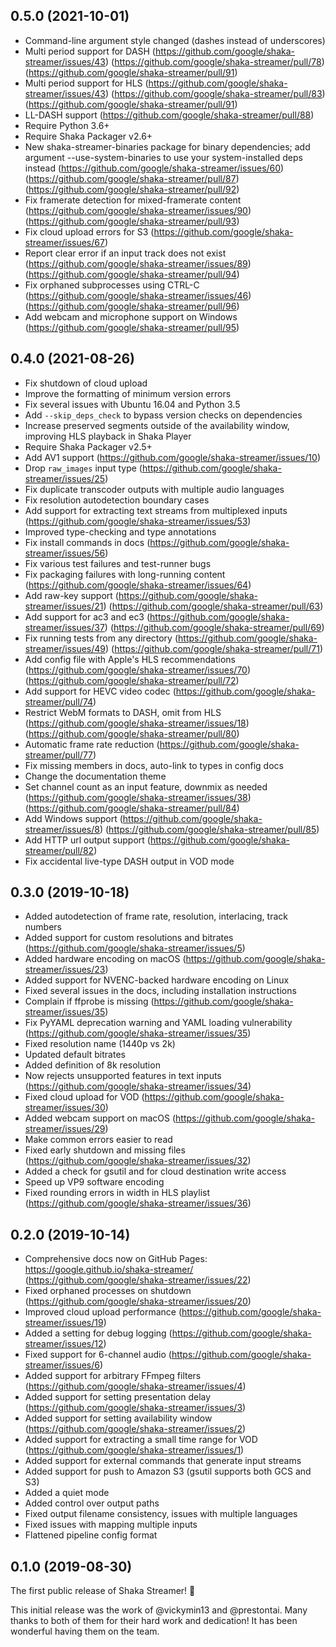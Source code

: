 ## 0.5.0 (2021-10-01)

 - Command-line argument style changed (dashes instead of underscores)
 - Multi period support for DASH
   (https://github.com/google/shaka-streamer/issues/43)
   (https://github.com/google/shaka-streamer/pull/78)
   (https://github.com/google/shaka-streamer/pull/91)
 - Multi period support for HLS
   (https://github.com/google/shaka-streamer/issues/43)
   (https://github.com/google/shaka-streamer/pull/83)
   (https://github.com/google/shaka-streamer/pull/91)
 - LL-DASH support
   (https://github.com/google/shaka-streamer/pull/88)
 - Require Python 3.6+
 - Require Shaka Packager v2.6+
 - New shaka-streamer-binaries package for binary dependencies;
   add argument --use-system-binaries to use your system-installed deps instead
   (https://github.com/google/shaka-streamer/issues/60)
   (https://github.com/google/shaka-streamer/pull/87)
   (https://github.com/google/shaka-streamer/pull/92)
 - Fix framerate detection for mixed-framerate content
   (https://github.com/google/shaka-streamer/issues/90)
   (https://github.com/google/shaka-streamer/pull/93)
 - Fix cloud upload errors for S3
   (https://github.com/google/shaka-streamer/issues/67)
 - Report clear error if an input track does not exist
   (https://github.com/google/shaka-streamer/issues/89)
   (https://github.com/google/shaka-streamer/pull/94)
 - Fix orphaned subprocesses using CTRL-C
   (https://github.com/google/shaka-streamer/issues/46)
   (https://github.com/google/shaka-streamer/pull/96)
 - Add webcam and microphone support on Windows
   (https://github.com/google/shaka-streamer/pull/95)


## 0.4.0 (2021-08-26)

 - Fix shutdown of cloud upload
 - Improve the formatting of minimum version errors
 - Fix several issues with Ubuntu 16.04 and Python 3.5
 - Add `--skip_deps_check` to bypass version checks on dependencies
 - Increase preserved segments outside of the availability window, improving HLS
   playback in Shaka Player
 - Require Shaka Packager v2.5+
 - Add AV1 support
   (https://github.com/google/shaka-streamer/issues/10)
 - Drop `raw_images` input type
   (https://github.com/google/shaka-streamer/issues/25)
 - Fix duplicate transcoder outputs with multiple audio languages
 - Fix resolution autodetection boundary cases
 - Add support for extracting text streams from multiplexed inputs
   (https://github.com/google/shaka-streamer/issues/53)
 - Improved type-checking and type annotations
 - Fix install commands in docs
   (https://github.com/google/shaka-streamer/issues/56)
 - Fix various test failures and test-runner bugs
 - Fix packaging failures with long-running content
   (https://github.com/google/shaka-streamer/issues/64)
 - Add raw-key support
   (https://github.com/google/shaka-streamer/issues/21)
   (https://github.com/google/shaka-streamer/pull/63)
 - Add support for ac3 and ec3
   (https://github.com/google/shaka-streamer/issues/37)
   (https://github.com/google/shaka-streamer/pull/69)
 - Fix running tests from any directory
   (https://github.com/google/shaka-streamer/issues/49)
   (https://github.com/google/shaka-streamer/pull/71)
 - Add config file with Apple's HLS recommendations
   (https://github.com/google/shaka-streamer/issues/70)
   (https://github.com/google/shaka-streamer/pull/72)
 - Add support for HEVC video codec
   (https://github.com/google/shaka-streamer/pull/74)
 - Restrict WebM formats to DASH, omit from HLS
   (https://github.com/google/shaka-streamer/issues/18)
   (https://github.com/google/shaka-streamer/pull/80)
 - Automatic frame rate reduction
   (https://github.com/google/shaka-streamer/pull/77)
 - Fix missing members in docs, auto-link to types in config docs
 - Change the documentation theme
 - Set channel count as an input feature, downmix as needed
   (https://github.com/google/shaka-streamer/issues/38)
   (https://github.com/google/shaka-streamer/pull/84)
 - Add Windows support
   (https://github.com/google/shaka-streamer/issues/8)
   (https://github.com/google/shaka-streamer/pull/85)
 - Add HTTP url output support
   (https://github.com/google/shaka-streamer/pull/82)
 - Fix accidental live-type DASH output in VOD mode


## 0.3.0 (2019-10-18)

 - Added autodetection of frame rate, resolution, interlacing, track numbers
 - Added support for custom resolutions and bitrates
   (https://github.com/google/shaka-streamer/issues/5)
 - Added hardware encoding on macOS
   (https://github.com/google/shaka-streamer/issues/23)
 - Added support for NVENC-backed hardware encoding on Linux
 - Fixed several issues in the docs, including installation instructions
 - Complain if ffprobe is missing
   (https://github.com/google/shaka-streamer/issues/35)
 - Fix PyYAML deprecation warning and YAML loading vulnerability
   (https://github.com/google/shaka-streamer/issues/35)
 - Fixed resolution name (1440p vs 2k)
 - Updated default bitrates
 - Added definition of 8k resolution
 - Now rejects unsupported features in text inputs
   (https://github.com/google/shaka-streamer/issues/34)
 - Fixed cloud upload for VOD
   (https://github.com/google/shaka-streamer/issues/30)
 - Added webcam support on macOS
   (https://github.com/google/shaka-streamer/issues/29)
 - Make common errors easier to read
 - Fixed early shutdown and missing files
   (https://github.com/google/shaka-streamer/issues/32)
 - Added a check for gsutil and for cloud destination write access
 - Speed up VP9 software encoding
 - Fixed rounding errors in width in HLS playlist
   (https://github.com/google/shaka-streamer/issues/36)


## 0.2.0 (2019-10-14)

 - Comprehensive docs now on GitHub Pages: https://google.github.io/shaka-streamer/
   (https://github.com/google/shaka-streamer/issues/22)
 - Fixed orphaned processes on shutdown
   (https://github.com/google/shaka-streamer/issues/20)
 - Improved cloud upload performance
   (https://github.com/google/shaka-streamer/issues/19)
 - Added a setting for debug logging
   (https://github.com/google/shaka-streamer/issues/12)
 - Fixed support for 6-channel audio
   (https://github.com/google/shaka-streamer/issues/6)
 - Added support for arbitrary FFmpeg filters
   (https://github.com/google/shaka-streamer/issues/4)
 - Added support for setting presentation delay
   (https://github.com/google/shaka-streamer/issues/3)
 - Added support for setting availability window
   (https://github.com/google/shaka-streamer/issues/2)
 - Added support for extracting a small time range for VOD
   (https://github.com/google/shaka-streamer/issues/1)
 - Added support for external commands that generate input streams
 - Added support for push to Amazon S3 (gsutil supports both GCS and S3)
 - Added a quiet mode
 - Added control over output paths
 - Fixed output filename consistency, issues with multiple languages
 - Fixed issues with mapping multiple inputs
 - Flattened pipeline config format


## 0.1.0 (2019-08-30)

The first public release of Shaka Streamer! :tada:

This initial release was the work of @vickymin13 and @prestontai. Many thanks
to both of them for their hard work and dedication! It has been wonderful
having them on the team.
